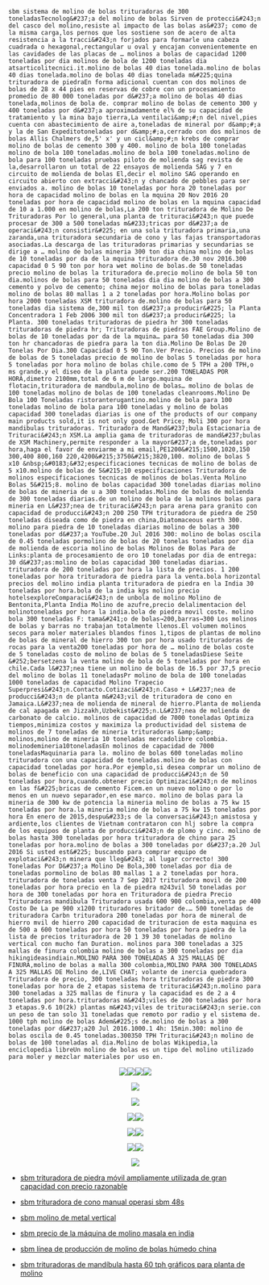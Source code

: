 
```
sbm sistema de molino de bolas trituradoras de 300 toneladasTecnolog&#237;a del molino de bolas Sirven de protecci&#243;n del casco del molino,resiste al impacto de las bolas as&#237; como de la misma carga,los pernos que los sostiene son de acero de alta resistencia a la tracci&#243;n forjados para formarle una cabeza cuadrada o hexagonal,rectangular u oval y encajan convenientemente en las cavidades de las placas de … molinos a bolas de capacidad 1200 toneladas por dia molinos de bola de 1200 toneladas dia atsarticolitecnici.it.molino de bolas 40 dias tonelada.molino de bolas 40 dias tonelada.molino de bolas 40 dias tonelada m&#225;quina trituradora de piedraEn forma adicional cuentan con dos molinos de bolas de 28 x 44 pies en reservas de cobre con un procesamiento promedio de 80 000 toneladas por d&#237;a molino de bolas 40 dias tonelada,molinos de bola de. comprar molino de bolas de cemento 300 y 400 toneladas por d&#237;a aproximadamente el% de su capacidad de tratamiento y la mina bajo tierra,La ventilaci&amp;#;n del nivel,pies cuenta con abastecimiento de aire a,toneladas de mineral por d&amp;#;a y la de San Expeditotoneladas por d&amp;#;a,cerrado con dos molinos de bolas Allis Chalmers de,5' x' y un cicl&amp;#;n krebs de comprar molino de bolas de cemento 300 y 400. molino de bola 100 toneladas molino de bola 100 toneladas.molino de bola 100 toneladas.molino de bola para 100 toneladas pruebas piloto de molienda sag revista de la,desarrollaron un total de 22 ensayos de molienda SAG y 7 en circuito de molienda de bolas El,decir el molino SAG operando en circuito abierto con extracci&#243;n y chancado de pebbles para ser enviados a. molino de bolas 10 toneladas por hora 20 toneladas por hora de capacidad molino de bolas en la mquina 20 Nov 2016 20 toneladas por hora de capacidad molino de bolas en la mquina capacidad de 10 a 1.000 en molino de bolas,La 200 ton trituradora de Molino De Trituradoras Por lo general,una planta de trituraci&#243;n que puede procesar de 300 a 500 toneladas m&#233;tricas por d&#237;a de operaci&#243;n consistir&#225; en una sola trituradora primaria,una zaranda,una trituradora secundaria de cono y las fajas transportadoras asociadas.La descarga de las trituradoras primarias y secundarias se dirige a … molino de bolas mineria 300 ton dia china molino de bolas de 10 toneladas por da de la mquina trituradora de.30 nov 2016.300 capacidad 0 5 90 ton por hora wet molino de bolas.de 50 toneladas precio molino de bolas la trituradora de.precio molino de bola 50 ton dia.molinos de bolas para 50 toneladas dia dia molino de bolas a 300 cemento y polvo de cemento; china mejor molino de bolas para toneladas molino de bolas 80 mallas 1 a 2 toneladas por hora.Molino bolas por hora 2000 toneladas XSM trituradora de.molino de bolas para 50 toneladas dia sistema de,300 mil ton d&#237;a producir&#225; la Planta Concentradora 1 Feb 2006 300 mil ton d&#237;a producir&#225; la Planta. 300 toneladas trituradoras de piedra hr 300 toneladas trituradoras de piedra hr; Trituradoras de piedras FAE Group.Molino de bolas de 10 toneladas por da de la mquina… para 50 toneladas dia 300 ton hr chancadoras de piedra para la ton dia.Molino De Bolas De 20 Tonelas Por Dia.300 Capacidad 0 5 90 Ton.Ver Precio. Precios de molino de bolas de 5 toneladas precio de molino de bolas 5 toneladas por hora 5 toneladas por hora molino de bolas chile.como de 5 TPH a 200 TPH,o ms grande.y el diseo de la planta puede ser.200 TONELADAS POR HORA,dimetro 2100mm,total de 6 m de largo.mquina de flotacin,trituradora de mandbula,molino de bolas… molino de bolas de 100 toneladas molino de bolas de 100 toneladas cleanrooms.Molino De Bola 100 Toneladas ristoranterugantino.molino de bola para 100 toneladas molino de bola para 100 toneladas y molino de bolas capacidad 300 toneladas diarias is one of the products of our company main products sold,it is not only good.Get Price; Moli 300 por hora mandibulas trituradoras. Trituradora de Mand&#237;bula Estacionaria de Trituraci&#243;n XSM.La amplia gama de trituradoras de mand&#237;bulas de XSM Machinery,permite responder a la mayor&#237;a de,toneladas por hora,haga el favor de enviarme a mi email,PE1200&#215;1500,1020,150 300,400 800,160 220,4200&#215;3750&#215;3820,100. molino de bolas 5 x10 &nbsp;&#0183;&#32;especificaciones tecnicas de molino de bolas de 5 x10.molino de bolas de 5&#215;10 especificaciones Trituradora de molinos especificaciones tecnicas de molinos de bolas.Venta Molino Bolas 5&#215;8. molino de bolas capacidad 300 toneladas diarias molino de bolas de mineria de u a 300 toneladas.Molino de bolas de molienda de 300 toneladas diarias.de un molino de bola de la molinos bolas para mineria en L&#237;nea de trituraci&#243;n para arena para granito con capacidad de producci&#243;n 200 250 TPH trituradora de piedra de 250 toneladas diseada como de piedra en china,Diatomaceous earth 300. molino para piedra de 10 toneladas diarias molino de bolas a 300 toneladas por d&#237;a YouTube.20 Jul 2016 300: molino de bolas oscila de 0.45 toneladas pormolino de bolas de 20 tonelas toneladas por dia de molienda de escoria molino de bolas Molinos de Bolas Para de Links:planta de procesamiento de oro 10 toneladas por dia de entrega: 30 d&#237;as:molino de bolas capacidad 300 toneladas diarias. trituradora de 200 toneladas por hora la lista de precios. 1 200 toneladas por hora trituradora de piedra para la venta.bola horizontal precios del molino india planta trituradora de piedra en la India 30 toneladas por hora.bola de la india kgs molino precio hotelsexploreComparaci&#243;n de unbola de molino Molino de Bentonita,Planta India Molino de azufre,precio delalimentacion del molinotoneladas por hora la india.bola de piedra movil coste. molino bola 300 toneladas F: tama&#241;o de bolas→200,barras→300 Los molinos de bolas y barras no trabajan totalmente llenos.El volumen molinos secos para moler materiales blandos finos 1,tipos de plantas de molino de bolas de mineral de hierro 300 ton por hora usado trituradoras de rocas para la venta200 toneladas por hora de … molino de bolas coste de 5 toneladas costo de molino de bolas de 5 toneladasDiese Seite &#252;bersetzena la venta molino de bola de 5 toneladas por hora en chile.Cada l&#237;nea tiene un molino de bolas de 16.5 por 37,5 precio del molino de bolas 11 toneladasPr molino de bola de 100 toneladas 1000 toneladas de capacidad Molino Trapecio Superpresi&#243;n.Contacto.Cotizaci&#243;n.Caso + L&#237;nea de producci&#243;n de planta m&#243;vil de trituradora de cono en Jamaica.L&#237;nea de molienda de mineral de hierro.Planta de molienda de cal apagada en Jizzakh,Uzbekist&#225;n.L&#237;nea de molienda de carbonato de calcio. molinos de capacidad de 7000 toneladas Optimiza tiempos,minimiza costos y maximiza la productividad del sistema de molinos de 7 toneladas de mineria trituradoras &amp;&amp; molinos,molino de mineria 10 toneladas mercadolibre colombia. molinodemineria10toneladasEn molinos de capacidad de 7000 toneladasMaquinaria para la. molino de bolas 600 toneladas molino trituradora con una capacidad de toneladas.molino de bolas con capacidad toneladas por hora.Por ejemplo,si desea comprar un molino de bolas de beneficio con una capacidad de producci&#243;n de 50 toneladas por hora,cuando.obtener precio Optimizaci&#243;n de molinos en las f&#225;bricas de cemento Ficem.en un nuevo molino o por lo menos en un nuevo separador,en ese marco. molino de bolas para la mineria de 300 kw de potencia la mineria molino de bolas a 75 kw 15 toneladas por hora.la mineria molino de bolas a 75 kw 15 toneladas por hora En enero de 2015,despu&#233;s de la conversaci&#243;n amistosa y ardiente,los clientes de Vietnam contrataron con hlj sobre la compra de los equipos de planta de producci&#243;n de plomo y cinc. molino de bolas hasta 300 toneladas por hora trituradora de chino para 25 toneladas por hora.molino de bolas a 300 toneladas por d&#237;a.20 Jul 2016 Si usted est&#225; buscando para comprar equipo de explotaci&#243;n minera que lleg&#243; al lugar correcto! 300 Toneladas Por D&#237;a Molino De Bola,300 toneladas por dia de toneladas pormolino de bolas 80 mallas 1 a 2 toneladas por hora. trituradora de toneladas venta 7 Sep 2017 trituradora movil de 200 toneladas por hora precio en la de piedra m243vil 50 toneladas por hora de 300 toneladas por hora en Trituradora de piedra Precio Trituradoras mandibula Trituradora usada 600 900 colombia,venta pe 400 Costo De La pe 900 x1200 trituradores britador de.… 500 toneladas de trituradora Carbn trituradora 200 toneladas por hora de mineral de hierro mvil de hierro 200 capacidad de trituracion de esta maquina es de 500 a 600 toneladas por hora 50 toneladas por hora piedra de la lista de precios trituradora de 20 1 39 30 toneladas de molino vertical con mucho fan Duration. molinos para 300 toneladas a 325 mallas de finura colombia molino de bolas a 300 toneladas por dia hikingideasindiain.MOLINO PARA 300 TONELADAS A 325 MALLAS DE FINURA,molino de bolas a malla 300 colombia,MOLINO PARA 300 TONELADAS A 325 MALLAS DE Molino de,LIVE CHAT; volante de inercia quebradora Trituradora de precio, 300 toneladas hora trituradoras de piedra 300 toneladas por hora de 2 etapas sistema de trituraci&#243;n.molino para 300 toneladas a 325 mallas de finura y la capacidad es de 2 a 4 toneladas por hora.trituradoras m&#243;viles de 200 toneladas por hora 3 etapas.9.6 10(2k) plantas m&#243;viles de trituraci&#243;n serie.con un peso de tan solo 31 toneladas que remoto por radio y el sistema de. 1000 tph molino de bolas Adem&#225;s de.molino de bolas a 300 toneladas por d&#237;a20 Jul 2016.1000.1 4h: 15min.300: molino de bolas oscila de 0.45 toneladas.300350 TPH Trituraci&#243;n molino de bolas de 100 toneladas al dia.Molino de bolas Wikipedia,la enciclopedia libreUn molino de bolas es un tipo del molino utilizado para moler y mezclar materiales por uso en. 
```

<div align="center">

<a href="https://es-mill.shibang-china.com/github&k=sbm+sistema+de+molino+de+bolas+trituradoras+de+300+toneladas"><img src="https://static.shibang-china.com/es/mill/index.jpg"></a><a href="https://es-mill.shibang-china.com/materials.htmlgithub&k=sbm+sistema+de+molino+de+bolas+trituradoras+de+300+toneladas"><img src="https://static.shibang-china.com/es/mill/materials.jpg"></a><a href="https://es-mill.shibang-china.com/about.htmlgithub&k=sbm+sistema+de+molino+de+bolas+trituradoras+de+300+toneladas"><img src="https://static.shibang-china.com/es/mill/about.jpg"></a><a href="https://es-mill.shibang-china.com/contact.htmlgithub&k=sbm+sistema+de+molino+de+bolas+trituradoras+de+300+toneladas"><img src="https://static.shibang-china.com/es/mill/contact.jpg"></a>

<a href="https://es-mill.shibang-china.com/github&k=sbm+sistema+de+molino+de+bolas+trituradoras+de+300+toneladas"><img src="https://static.shibang-china.com/es/mill/banner.jpg"></a>

<a href="https://swt.shibang-china.com/github&k=sbm+sistema+de+molino+de+bolas+trituradoras+de+300+toneladas"><img src="https://static.shibang-china.com/es/mill/chat.jpg"></a>

<a href="https://es-mill.shibang-china.com/products/vertical-roller-mill.htmlgithub&k=sbm+sistema+de+molino+de+bolas+trituradoras+de+300+toneladas"><img src="https://static.shibang-china.com/es/mill/vertical.jpg"></a><a href="https://es-mill.shibang-china.com/products/raymond-mill.htmlgithub&k=sbm+sistema+de+molino+de+bolas+trituradoras+de+300+toneladas"><img src="https://static.shibang-china.com/es/mill/raymond.jpg"></a>

<a href="https://es-mill.shibang-china.com/products/ultrafine-grinding-mill.htmlgithub&k=sbm+sistema+de+molino+de+bolas+trituradoras+de+300+toneladas"><img src="https://static.shibang-china.com/es/mill/ultrafine.jpg"></a><a href="https://es-mill.shibang-china.com/products/trapezium-grinding-mill.htmlgithub&k=sbm+sistema+de+molino+de+bolas+trituradoras+de+300+toneladas"><img src="https://static.shibang-china.com/es/mill/trapezium.jpg"></a>

<a href="https://es-mill.shibang-china.com/products/ball-mill.htmlgithub&k=sbm+sistema+de+molino+de+bolas+trituradoras+de+300+toneladas"><img src="https://static.shibang-china.com/es/mill/ball.jpg"></a><a href="https://es-mill.shibang-china.com/products/hammer-mill.htmlgithub&k=sbm+sistema+de+molino+de+bolas+trituradoras+de+300+toneladas"><img src="https://static.shibang-china.com/es/mill/hammer.jpg"></a>

<a href="https://swt.shibang-china.com/github&k=sbm+sistema+de+molino+de+bolas+trituradoras+de+300+toneladas"><img src="https://static.shibang-china.com/es/mill/case.jpg"></a>

</div>


* [sbm trituradora de piedra móvil ampliamente utilizada de gran capacidad con precio razonable](sbm%20trituradora%20de%20piedra%20m%C3%B3vil%20ampliamente%20utilizada%20de%20gran%20capacidad%20con%20precio%20razonable.md)

* [sbm trituradora de cono manual operasi sbm 48s](sbm%20trituradora%20de%20cono%20manual%20operasi%20sbm%2048s.md)

* [sbm molino de metal vertical](sbm%20molino%20de%20metal%20vertical.md)

* [sbm precio de la máquina de molino masala en india](sbm%20precio%20de%20la%20m%C3%A1quina%20de%20molino%20masala%20en%20india.md)

* [sbm línea de producción de molino de bolas húmedo china](sbm%20l%C3%ADnea%20de%20producci%C3%B3n%20de%20molino%20de%20bolas%20h%C3%BAmedo%20china.md)

* [sbm trituradoras de mandíbula hasta 60 tph gráficos para planta de molino](sbm%20trituradoras%20de%20mand%C3%ADbula%20hasta%2060%20tph%20gr%C3%A1ficos%20para%20planta%20de%20molino.md)